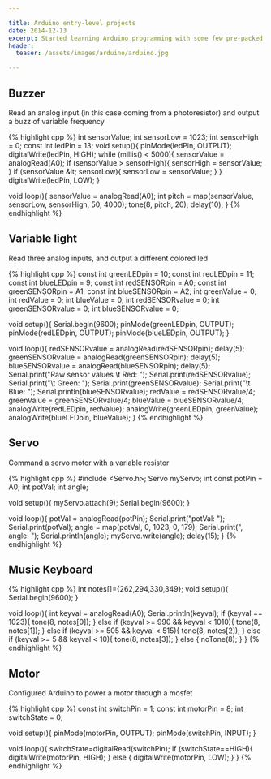 ```yaml
---

title: Arduino entry-level projects
date: 2014-12-13
excerpt: Started learning Arduino programming with some few pre-packed projects
header:
  teaser: /assets/images/arduino/arduino.jpg

---
```


## Buzzer


Read an analog input (in this case coming from a photoresistor) and output a buzz of variable frequency

{% highlight cpp %}
int sensorValue;
int sensorLow = 1023;
int sensorHigh = 0;
const int ledPin = 13;
void setup(){
  pinMode(ledPin, OUTPUT);
  digitalWrite(ledPin, HIGH);
  while (millis() < 5000){
    sensorValue = analogRead(A0);
    if (sensorValue > sensorHigh){
      sensorHigh = sensorValue;
      }
    if (sensorValue &amp;lt; sensorLow){
      sensorLow = sensorValue;
    }
  }
  digitalWrite(ledPin, LOW);
}

void loop(){
  sensorValue = analogRead(A0);
  int pitch = map(sensorValue, sensorLow, sensorHigh, 50, 4000);
  tone(8, pitch, 20);
  delay(10);
}
{% endhighlight %}

## Variable light

Read three analog inputs, and output a different colored led


{% highlight cpp %}
const int greenLEDpin = 10;
const int redLEDpin = 11;
const int blueLEDpin = 9;
const int redSENSORpin = A0;
const int greenSENSORpin = A1;
const int blueSENSORpin = A2;
int greenValue = 0;
int redValue = 0;
int blueValue = 0;
int redSENSORvalue = 0;
int greenSENSORvalue = 0;
int blueSENSORvalue = 0;

void setup(){
  Serial.begin(9600);
  pinMode(greenLEDpin, OUTPUT);
  pinMode(redLEDpin, OUTPUT);
  pinMode(blueLEDpin, OUTPUT);
}

void loop(){
  redSENSORvalue = analogRead(redSENSORpin);
  delay(5);
  greenSENSORvalue = analogRead(greenSENSORpin);
  delay(5);
  blueSENSORvalue = analogRead(blueSENSORpin);
  delay(5);
  Serial.print("Raw sensor values \t Red: ");
  Serial.print(redSENSORvalue);
  Serial.print("\t Green: ");
  Serial.print(greenSENSORvalue);
  Serial.print("\t Blue: ");
  Serial.println(blueSENSORvalue);
  redValue = redSENSORvalue/4;
  greenValue = greenSENSORvalue/4;
  blueValue = blueSENSORvalue/4;
  analogWrite(redLEDpin, redValue);
  analogWrite(greenLEDpin, greenValue);
  analogWrite(blueLEDpin, blueValue);
}
{% endhighlight %}

## Servo

Command a servo motor with a variable resistor


{% highlight cpp %}
#include <Servo.h>;
Servo myServo;
int const potPin = A0;
int potVal;
int angle;

void setup(){
  myServo.attach(9);
  Serial.begin(9600);
}

void loop(){
  potVal = analogRead(potPin);
  Serial.print("potVal: ");
  Serial.print(potVal);
  angle = map(potVal, 0, 1023, 0, 179);
  Serial.print(", angle: ");
  Serial.println(angle);
  myServo.write(angle);
  delay(15);
}
{% endhighlight %}


## Music Keyboard


{% highlight cpp %}
int notes[]={262,294,330,349};
void setup(){
  Serial.begin(9600);
}

void loop(){
  int keyval = analogRead(A0);
  Serial.println(keyval);
  if (keyval == 1023){
    tone(8, notes[0]);
  }
  else if (keyval >= 990 &amp;&amp; keyval < 1010){
    tone(8, notes[1]);
  }
  else if (keyval >= 505 &amp;&amp; keyval < 515){
    tone(8, notes[2]);
  }
  else if (keyval >= 5 &amp;&amp; keyval < 10){
    tone(8, notes[3]);
  }
  else {
    noTone(8);
  }
}
{% endhighlight %}


## Motor

Configured Arduino to power a motor through a mosfet


{% highlight cpp %}
const int switchPin = 1;
const int motorPin = 8;
int switchState = 0;

void setup(){
  pinMode(motorPin, OUTPUT);
  pinMode(switchPin, INPUT);
}

void loop(){
  switchState=digitalRead(switchPin);
  if (switchState==HIGH){
    digitalWrite(motorPin, HIGH);
  }
  else {
    digitalWrite(motorPin, LOW);
  }
}
{% endhighlight %}

